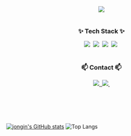 <div align="center">
<img src="https://capsule-render.vercel.app/api?type=venom&color=auto&height=300&section=header&text=jong%20in's%20Github&fontSize=90" />

</div>

<br>

<h3 align="center">✨ Tech Stack ✨</h3>
<div align="center">
  <img src="https://img.shields.io/badge/unity-20232a.svg?style=for-the-badge&logo=unity&logoColor=61DAFB" />&nbsp
  <img src="https://img.shields.io/badge/C%23-E34F26.svg?style=for-the-badge&logo=csharp&logoColor=white" />&nbsp
  <img src="https://img.shields.io/badge/javascript-F7DF1E.svg?style=for-the-badge&logo=javascript&logoColor=20232a" />&nbsp
  <img src="https://img.shields.io/badge/github-%23121011.svg?style=for-the-badge&logo=github&logoColor=white"/>&nbsp
</div>

<br>

<h3 align="center">📫 Contact 📫</h3>
<div align="center">
    <a href="https://bellin-yu.tistory.com)">
    <img src="https://img.shields.io/badge/blog-1EBC8F?style=for-the-badge&logo=Tistory&logoColor=white" />&nbsp
  </a>
  <a href="dyddkfdydgh@gmail.com">
    <img
      src="https://img.shields.io/badge/dyddkfdydgh@gmail.com-D14836?style=for-the-badge&logo=gmail&logoColor=white"/>&nbsp
  </a>
</div>

<br><br><br><br>

[![jongin's GitHub stats](https://github-readme-stats.vercel.app/api?username=yujongin)](https://github.com/yujongin/github-readme-stats)
![Top Langs](https://github-readme-stats.vercel.app/api/top-langs/?username=yujongin&layout=compact)
